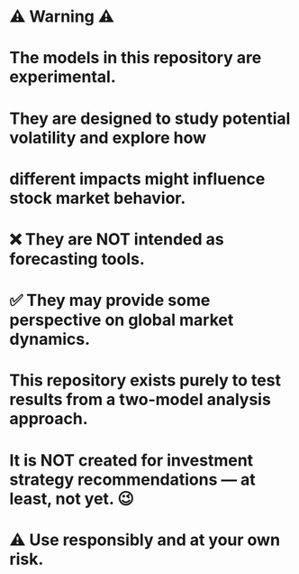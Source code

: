 # ⚠️ Warning ⚠️
# The models in this repository are experimental.
# They are designed to study potential volatility and explore how 
# different impacts might influence stock market behavior.
#
# ❌ They are NOT intended as forecasting tools.
# ✅ They may provide some perspective on global market dynamics.
#
# This repository exists purely to test results from a two-model analysis approach.
# It is NOT created for investment strategy recommendations — at least, not yet. 😉
#
# ⚠️ Use responsibly and at your own risk.